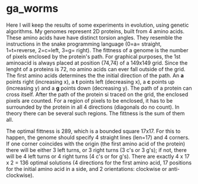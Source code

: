 # ga_worms
Here I will keep the results of some experiments in evolution, using genetic algorithms. My genomes represent 2D proteins, built from 4 amino acids. These amino acids have have distinct torsion angles. They resemble the instructions in the snake programming language (0=a= straight, 1=t=reverse, 2=c=left, 3=g= right). The fittness of a genome is the number of pixels enclosed by the protein's path. For graphical purposes, the 1st aminoacid is always placed at position (74,74) of a 149x149 grid. Since the lenght of a proteins is 72, no amino acids can ever fall outside of the grid. The first amino acids determines the the initial direction of the path. An **a** points right (increasing x), a **t** points left (decreasing x), a **c** points up (increasing y) and a **g** points down (decreasing y). The path of a protein can cross itself. After the path of the protein si traced on the grid, the enclosed pixels are counted. For a region of pixels to be enclosed, it has to be surrounded by the protein in all 4 directions (diagonals do no count). In theory there can be several such regions. The fittness is the sum of them all.

The optimal fittness is 289, which is a bounded square 17x17. For this to happen, the genome should specify 4 straight lines (len=17) and 4 corners. If one corner coincides with the origin (the first amino acid of the protein) there will be either 3 left turns, or 3 right turns (3 c's or 3 g's); if not, there will be 4 left turns or 4 right turns (4 c's or for g's). There are exactly 4 x 17 x 2 = 136 optimal solutions (4 directions for the first amino acid, 17 positions for the initial amino acid in a side, and 2 orientations: clockwise or anti-clockwise). 
